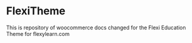 # FlexiTheme

This is repository of woocommerce docs changed for the Flexi Education Theme for flexylearn.com
